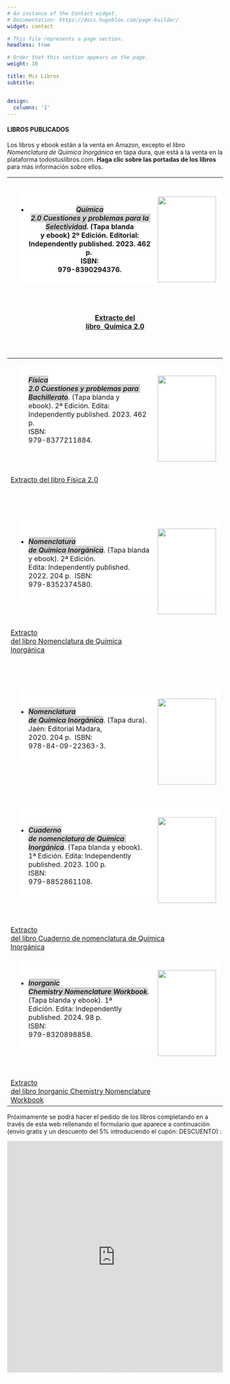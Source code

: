```yaml
---
# An instance of the Contact widget.
# Documentation: https://docs.hugoblox.com/page-builder/
widget: contact

# This file represents a page section.
headless: true

# Order that this section appears on the page.
weight: 10

title: Mis Libros
subtitle:


design:
  columns: '1'
---
```


#### LIBROS PUBLICADOS

Los libros y ebook están a la venta en Amazon, excepto el libro *Nomenclatura de Química Inorgánica* en tapa dura, que está a la venta en la plataforma todostuslibros.com. **Haga clic sobre las portadas de los libros** para más información sobre ellos.



| <ul aria-label="Escribe una lista…" aria-multiline="true" class="rich-text editor-rich-text__editable block-editor-rich-text__editable is-selected" role="textbox" style="background-color: white; box-sizing: inherit; color: #181818; margin-bottom: 28px; margin-left: 1.3em; outline: currentcolor none medium; padding-bottom: inherit; padding-left: 1.3em; padding-right: inherit; padding-top: inherit; white-space: pre-wrap;"><br/><a href="https://www.amazon.es/dp/B0C1HWRFHK" style="clear: right; float: right; margin-bottom: 1em; margin-left: 1em;"><img border="0" data-original-height="500" data-original-width="341" height="200" src="https://www.dropbox.com/scl/fi/wriajf83hj1wemb0tm6w6/port_q2.0.jpg?rlkey=8zglkxajuvkklnlqfls8i0180&raw=1" width="136" /></a><br/><li style="box-sizing: inherit; margin-bottom: 0px;"><span style="box-sizing: inherit; font-weight: 600;"><i data-rich-text-format-boundary="true" style="background-color: rgba(24, 24, 24, 0.2); border-radius: 2px; box-sizing: inherit;">Química 2.0 Cuestiones y problemas para la Selectividad</i></span>. (Tapa blanda y ebook) 2º Edición. Editorial: Independently published. 2023. 462 p.&nbsp; <span face="">ISBN: 979-8390294376</span>.</li><br/></ul><br/><div><br/><span style="color: #181818; white-space: pre-wrap;"><a href="https://drive.google.com/file/d/1USwdOGNXqHZ2uZTC8f-rCVViNiyYR4FH/view">Extracto del libro  Química 2.0</a></span></div><br/><div><br/><span style="color: #181818;"><span style="white-space: pre-wrap;"><br /></span></span></div> |
| ------------------------------------------------------------ |
| <ul aria-label="Escribe una lista…" aria-multiline="true" class="rich-text editor-rich-text__editable block-editor-rich-text__editable is-selected" role="textbox" style="background-color: white; box-sizing: inherit; color: #181818; margin-bottom: 28px; margin-left: 1.3em; outline: currentcolor none medium; padding-bottom: inherit; padding-left: 1.3em; padding-right: inherit; padding-top: inherit; white-space: pre-wrap;"><br/><a href="https://www.amazon.es/dp/B0BW2G6FSV" style="clear: right; float: right; margin-bottom: 1em; margin-left: 1em;"><img border="0" data-original-height="500" data-original-width="341" height="200" src="https://www.dropbox.com/scl/fi/epxmbfcs4b235pv5nw32b/port_f2.0.jpg?rlkey=hxb73akbif493j3r5r5hotagb&raw=1"  width="136" /></a><span style="box-sizing: inherit; font-weight: 600;"><i data-rich-text-format-boundary="true" style="background-color: rgba(24, 24, 24, 0.2); border-radius: 2px; box-sizing: inherit;">Física 2.0 Cuestiones y problemas para Bachillerato</i></span>. (Tapa blanda y ebook). 2ª Edición. Edita: Independently published. 2023. 462 p.&nbsp; <span face="">ISBN: 979-8377211884</span>.</li><br/></ul><br/><div><br/><span style="color: #181818; white-space: pre-wrap;"><a href="https://drive.google.com/file/d/1USwdOGNXqHZ2uZTC8f-rCVViNiyYR4FH/view">Extracto del libro Física 2.0</a></span></div><br/><div><br/><span style="color: #181818;"><span style="white-space: pre-wrap;"><br /></span></span></div> |
| <ul aria-label="Escribe una lista…" aria-multiline="true" class="rich-text editor-rich-text__editable block-editor-rich-text__editable is-selected" role="textbox" style="background-color: white; box-sizing: inherit; color: #181818; margin-bottom: 28px; margin-left: 1.3em; outline: currentcolor none medium; padding-bottom: inherit; padding-left: 1.3em; padding-right: inherit; padding-top: inherit; white-space: pre-wrap;"><br/><a href="https://www.amazon.es/dp/B0BF2WX7TR" style="clear: right; float: right; margin-bottom: 1em; margin-left: 1em;"><img border="0" data-original-height="500" data-original-width="341" height="200" src="https://www.dropbox.com/scl/fi/skdljjyh8cmj9mw4ur845/port_nqi.jpg?rlkey=r5xa68ipz0huz2fm90pufso8h&raw=1" width="136" /></a><br/><li style="box-sizing: inherit; margin-bottom: 0px;"><span style="box-sizing: inherit; font-weight: 600;"><i data-rich-text-format-boundary="true" style="background-color: rgba(24, 24, 24, 0.2); border-radius: 2px; box-sizing: inherit;">Nomenclatura de Química Inorgánica</i></span>. (Tapa blanda y ebook). 2ª Edición. Edita: Independently published. 2022. 204 p.&nbsp; <span face="">ISBN: 979-8352374580</span>.</li><br/></ul><br/><div><br/><span style="color: #181818; white-space: pre-wrap;"><a href="https://drive.google.com/file/d/1qdOxVKuMoR-Sl9DxGhOs1zX0jlWHaa2V/view?usp=sharing">Extracto del libro Nomenclatura de Química Inorgánica</a></span></div><br/><div><br/><span style="color: #181818;"><span style="white-space: pre-wrap;"><br /></span></span></div> |
| <ul aria-label="Escribe una lista…" aria-multiline="true" class="rich-text editor-rich-text__editable block-editor-rich-text__editable is-selected" role="textbox" style="background-color: white; box-sizing: inherit; color: #181818; margin-bottom: 28px; margin-left: 1.3em; outline: currentcolor none medium; padding-bottom: inherit; padding-left: 1.3em; padding-right: inherit; padding-top: inherit; white-space: pre-wrap;"><br/><a href="https://www.todostuslibros.com/libros/nomenclatura-de-quimica-inorganica_978-84-09-22363-3" style="clear: right; float: right; margin-bottom: 1em; margin-left: 1em;"><img border="0" data-original-height="500" data-original-width="341" height="200" src="https://www.dropbox.com/scl/fi/skdljjyh8cmj9mw4ur845/port_nqi.jpg?rlkey=r5xa68ipz0huz2fm90pufso8h&raw=1" width="136"  /></a><br/><li style="box-sizing: inherit; margin-bottom: 0px;"><span style="box-sizing: inherit; font-weight: 600;"><i data-rich-text-format-boundary="true" style="background-color: rgba(24, 24, 24, 0.2); border-radius: 2px; box-sizing: inherit;">Nomenclatura de Química Inorgánica</i></span>. (Tapa dura). Jaén: Editorial Madara, 2020. 204 p.&nbsp; <span face="">ISBN: 978-84-09-22363-3</span>.</li><br/></ul><br/><div><br/><span style="color: #181818;"><span style="white-space: pre-wrap;"><br /></span></span></div> |
| <ul aria-label="Escribe una lista…" aria-multiline="true" class="rich-text editor-rich-text__editable block-editor-rich-text__editable is-selected" role="textbox" style="background-color: white; box-sizing: inherit; color: #181818; margin-bottom: 28px; margin-left: 1.3em; outline: currentcolor none medium; padding-bottom: inherit; padding-left: 1.3em; padding-right: inherit; padding-top: inherit; white-space: pre-wrap;"><br/><a href="https://www.amazon.es/dp/B0CFCPW9PQ" style="clear: right; float: right; margin-bottom: 1em; margin-left: 1em;"><img border="0" data-original-height="500" data-original-width="341" height="200" src="https://www.dropbox.com/scl/fi/nv6wylkljpmj66vcopcj3/port_cnqi.jpg?rlkey=ue34pgg3ykhdznj9zcwhoejq8&raw=1" width="136"  /></a><br/><li style="box-sizing: inherit; margin-bottom: 0px;"><span style="box-sizing: inherit; font-weight: 600;"><i data-rich-text-format-boundary="true" style="background-color: rgba(24, 24, 24, 0.2); border-radius: 2px; box-sizing: inherit;">Cuaderno de nomenclatura de Química Inorgánica</i></span>. (Tapa blanda y ebook). 1ª Edición. Edita: Independently published. 2023. 100 p.&nbsp; <span face="">ISBN: 979-8852861108</span>.</li><br/></ul><br/><div><br/><span style="color: #181818; white-space: pre-wrap;"><a href="   https://drive.google.com/file/d/1CkA4t8ey5X3ijncaxpsQgTZzS2x0R82o/view?usp=sharing">Extracto del libro Cuaderno de nomenclatura de Química Inorgánica</a></span></div> |
| <ul aria-label="Escribe una lista…" aria-multiline="true" class="rich-text editor-rich-text__editable block-editor-rich-text__editable is-selected" role="textbox" style="background-color: white; box-sizing: inherit; color: #181818; margin-bottom: 28px; margin-left: 1.3em; outline: currentcolor none medium; padding-bottom: inherit; padding-left: 1.3em; padding-right: inherit; padding-top: inherit; white-space: pre-wrap;"><br/><a href="https://www.amazon.es/dp/B0CZTD6KB9" style="clear: right; float: right; margin-bottom: 1em; margin-left: 1em;"><img border="0" data-original-height="500" data-original-width="341" height="200" src="https://www.dropbox.com/scl/fi/jrpfpr4u69ampu6zb8xs4/portada_inorganic_chemistry_..._page-0001-1.jpg?rlkey=096kur9dkwvdaqm8lrltdcx5g&raw=1" width="136"  /></a><br/><li style="box-sizing: inherit; margin-bottom: 0px;"><span style="box-sizing: inherit; font-weight: 600;"><i data-rich-text-format-boundary="true" style="background-color: rgba(24, 24, 24, 0.2); border-radius: 2px; box-sizing: inherit;">Inorganic Chemistry Nomenclature Workbook</i></span>. (Tapa blanda y ebook). 1ª Edición. Edita: Independently published. 2024. 98 p.&nbsp; <span face="">ISBN: 979-8320898858</span>.</li><br/></ul><br/><div><br/><span style="color: #181818; white-space: pre-wrap;"><a href="   https://www.dropbox.com/scl/fi/47taoptmvezvldem72t70/Cuadernillo_formulacion_amazon_english_extracto.pdf?rlkey=159a6molappqvldybk9opyj6x&raw=1">Extracto del libro Inorganic Chemistry Nomenclature Workbook</a></span></div> |

Próximamente se podrá hacer el pedido de los libros completando en a través de esta web rellenando el formulario que aparece a continuación (envío gratis y un descuento del 5% introduciendo el cupón: DESCUENTO) :



<iframe id="JotFormIFrame-203267605922354" title="• FORMULARIO PARA LA VENTA DE LOS LIBROS •" onload="window.parent.scrollTo(0,0)" allowtransparency="true" allow="geolocation; microphone; camera; fullscreen" src="https://form.jotform.com/203267605922354" frameborder="0" style="min-width:100%;max-width:100%;height:539px;border:none;" desplazamiento="no"> </iframe> <script src='https://cdn.jotfor.ms/s/umd/latest/for-form-embed-handler.js'></script> <script>window.jotformEmbedHandler("iframe[id='JotFormIFrame-203267605922354']", "https://form.jotform.com/")</script>



<script src="https://form.jotform.com/static/feedback2.js" type="text/javascript"></script> <script type="text/javascript"> var JFL_203267605922354 = new JotformFeedback({ formId: '203267605922354', base: 'https://form.jotform.com/', windowTitle: '• FORMULARIO PARA LA VENTA DE LOS LIBROS •', backgroundColor: '#FFA500', fontColor: '#FFFFFF', type: 'false', height: 500, width: 700, openOnLoad: false }); </script> <script src='https://cdn.jotfor.ms/s/umd/latest/for-form-embed-handler.js'></script> <script>window.jotformEmbedHandler("iframe[id='203267605922354']", "https://form.jotform.com/")</script> <a class="btn lightbox-203267605922354" style=" margen superior: 16px; transformación de texto: mayúsculas; tamaño de fuente: 14px; decoración de texto: ninguna; cursor: puntero; visualización: bloque en línea; relleno: 10px; familia de fuentes: heredar; sombra de texto: ninguna; selección de usuario: ninguna; transición: todas,.1s,entrada fácil; color de fondo: #FFA500; borde: 1px sólido #FFA500; color: #FFFFFF; "> • FORMULARIO PARA LA VENTA DE LOS LIBROS • </a>














































<div>
<span style="color: #181818;"><span style="white-space: pre-wrap;"><br /></span></span></div>






